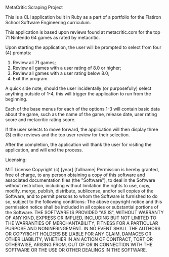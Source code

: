 MetaCritic Scraping Project

This is a CLI application built in Ruby as a part of a portfolio for the Flatiron School Software Engineering curriculum.

This application is based upon reviews found at metacritic.com for the top 71 Nintendo 64 games as rated by metacritic.

Upon starting the application, the user will be prompted to select from four (4) prompts:

1. Review all 71 games;
2. Review all games with a user rating of 8.0 or higher;
3. Review all games with a user rating below 8.0;
4. Exit the program.

A quick side note, should the user incidentally (or purposefully) select anything outside of 1-4, this will trigger the application to run from the beginning.

Each of the base menus for each of the options 1-3 will contain basic data about the game, such as the name of the game, release date, user rating score and metacritic rating score.

If the user selects to move forward, the application will then display three (3) critic reviews and the top user review for their selection.
 
After the completion, the application will thank the user for visiting the application, and will end the process.

Licensing:

MIT License
Copyright (c) [year] [fullname]
Permission is hereby granted, free of charge, to any person obtaining a copy
of this software and associated documentation files (the "Software"), to deal
in the Software without restriction, including without limitation the rights
to use, copy, modify, merge, publish, distribute, sublicense, and/or sell
copies of the Software, and to permit persons to whom the Software is
furnished to do so, subject to the following conditions:
The above copyright notice and this permission notice shall be included in all
copies or substantial portions of the Software.
THE SOFTWARE IS PROVIDED "AS IS", WITHOUT WARRANTY OF ANY KIND, EXPRESS OR
IMPLIED, INCLUDING BUT NOT LIMITED TO THE WARRANTIES OF MERCHANTABILITY,
FITNESS FOR A PARTICULAR PURPOSE AND NONINFRINGEMENT. IN NO EVENT SHALL THE
AUTHORS OR COPYRIGHT HOLDERS BE LIABLE FOR ANY CLAIM, DAMAGES OR OTHER
LIABILITY, WHETHER IN AN ACTION OF CONTRACT, TORT OR OTHERWISE, ARISING FROM,
OUT OF OR IN CONNECTION WITH THE SOFTWARE OR THE USE OR OTHER DEALINGS IN THE
SOFTWARE.